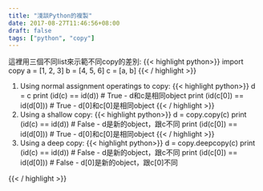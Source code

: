 ```yaml
---
title: "淺談Python的複製"
date: 2017-08-27T11:46:56+08:00
draft: false
tags: ["python", "copy"]
---
```


這裡用三個不同list來示範不同copy的差別:
{{< highlight python>}}
import copy
a = [1, 2, 3]
b = [4, 5, 6]
c = [a, b]
{{< / highlight >}}

1. Using normal assignment operatings to copy:
{{< highlight python>}}
d = c
print (id(c) == id(d))          # True - d和c是相同object
print (id(c[0]) == id(d[0]))    # True - d[0]和c[0]是相同object
{{< / highlight >}}
2. Using a shallow copy:
{{< highlight python>}}
d = copy.copy(c)
print (id(c) == id(d))          # False - d是新的object，跟c不同
print (id(c[0]) == id(d[0]))    # True - d[0]和c[0]是相同object
{{< / highlight >}}
3. Using a deep copy:
{{< highlight python>}}
d = copy.deepcopy(c)
print (id(c) == id(d))          # False - d是新的object，跟c不同
print (id(c[0]) == id(d[0]))    # False - d[0]是新的object，跟c[0]不同

{{< / highlight >}}